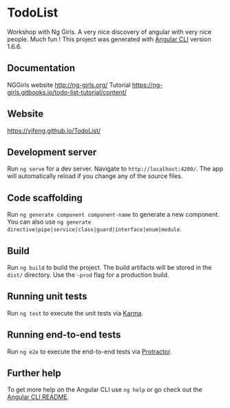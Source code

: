 # TodoList

Workshop with Ng Girls. A very nice discovery of angular with very nice people. Much fun !
This project was generated with [Angular CLI](https://github.com/angular/angular-cli) version 1.6.6.

## Documentation 
NGGirls website
http://ng-girls.org/
Tutorial
https://ng-girls.gitbooks.io/todo-list-tutorial/content/

## Website
https://vifeng.github.io/TodoList/

## Development server

Run `ng serve` for a dev server. Navigate to `http://localhost:4200/`. The app will automatically reload if you change any of the source files.

## Code scaffolding

Run `ng generate component component-name` to generate a new component. You can also use `ng generate directive|pipe|service|class|guard|interface|enum|module`.

## Build

Run `ng build` to build the project. The build artifacts will be stored in the `dist/` directory. Use the `-prod` flag for a production build.

## Running unit tests

Run `ng test` to execute the unit tests via [Karma](https://karma-runner.github.io).

## Running end-to-end tests

Run `ng e2e` to execute the end-to-end tests via [Protractor](http://www.protractortest.org/).

## Further help

To get more help on the Angular CLI use `ng help` or go check out the [Angular CLI README](https://github.com/angular/angular-cli/blob/master/README.md).
